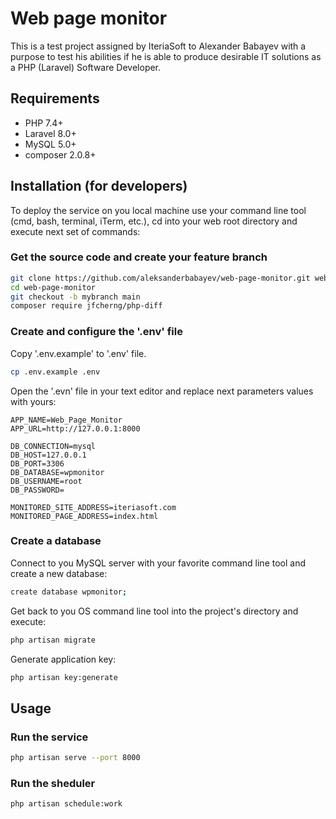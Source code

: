 # Web page monitor

This is a test project assigned by IteriaSoft to Alexander Babayev with a purpose to test his abilities if he is able to produce desirable IT solutions as a PHP (Laravel) Software Developer.


## Requirements

- PHP 7.4+
- Laravel 8.0+
- MySQL 5.0+
- composer 2.0.8+


## Installation (for developers)

To deploy the service on you local machine use your command line tool (cmd, bash, terminal, iTerm, etc.), cd into your web root directory and execute next set of commands:


### Get the source code and create your feature branch

```bash
git clone https://github.com/aleksanderbabayev/web-page-monitor.git web-page-monitor
cd web-page-monitor
git checkout -b mybranch main
composer require jfcherng/php-diff
```


### Create and configure the '.env' file

Copy '.env.example' to '.env' file.
```bash
cp .env.example .env
```

Open the '.evn' file in your text editor and replace next parameters values with yours:

```text
APP_NAME=Web_Page_Monitor
APP_URL=http://127.0.0.1:8000

DB_CONNECTION=mysql
DB_HOST=127.0.0.1
DB_PORT=3306
DB_DATABASE=wpmonitor
DB_USERNAME=root
DB_PASSWORD=

MONITORED_SITE_ADDRESS=iteriasoft.com
MONITORED_PAGE_ADDRESS=index.html
```

### Create a database

Connect to you MySQL server with your favorite command line tool and create a new database:

```bash
create database wpmonitor;
```

Get back to you OS command line tool into the project's directory and execute:

```bash
php artisan migrate
```

Generate application key:

```bash
php artisan key:generate
```


## Usage

### Run the service

```bash
php artisan serve --port 8000
```

### Run the sheduler

```bash
php artisan schedule:work
```